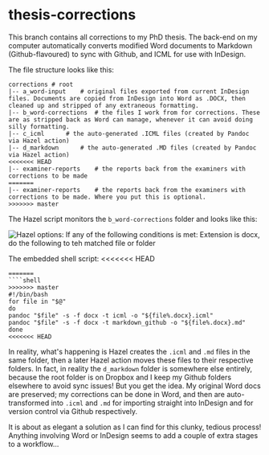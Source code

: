 # thesis-corrections

This branch contains all corrections to my PhD thesis. The back-end on my computer automatically converts modified Word documents to Markdown (Github-flavoured) to sync with Github, and ICML for use with InDesign. 

The file structure looks like this:

```shell
corrections # root
|-- a_word-input	# original files exported from current InDesign files. Documents are copied from InDesign into Word as .DOCX, then cleaned up and stripped of any extraneous formatting.
|-- b_word-corrections	# the files I work from for corrections. These are as stripped back as Word can manage, whenever it can avoid doing silly formatting.
|-- c_icml		# the auto-generated .ICML files (created by Pandoc via Hazel action)
|-- d_markdown		# the auto-generated .MD files (created by Pandoc via Hazel action)
<<<<<<< HEAD
|-- examiner-reports	# the reports back from the examiners with corrections to be made
=======
|-- examiner-reports	# the reports back from the examiners with corrections to be made. Where you put this is optional.
>>>>>>> master
```


The Hazel script monitors the ```b_word-corrections``` folder and looks like this:

![Hazel options: If any of the following conditions is met: Extension is docx, do the following to teh matched file or folder](https://www.dropbox.com/s/so3joo9i1q5fjiu/Screenshot%202017-09-25%2014.07.23.png?raw=1)

The embedded shell script:
<<<<<<< HEAD
```shell
=======
````shell
>>>>>>> master
#!/bin/bash
for file in "$@"
do
pandoc "$file" -s -f docx -t icml -o "${file%.docx}.icml"
pandoc "$file" -s -f docx -t markdown_github -o "${file%.docx}.md"
done
<<<<<<< HEAD
```

In reality, what's happening is Hazel creates the ```.icml``` and ```.md``` files in the same folder, then a later Hazel action moves these files to their respective folders. In fact, in reality the ```d_markdown``` folder is somewhere else entirely, because the root folder is on Dropbox and I keep my Github folders elsewhere to avoid sync issues! But you get the idea. My original Word docs are preserved; my corrections can be done in Word, and then are auto-transformed into ```.icml``` and ```.md``` for importing straight into InDesign and for version control via Github respectively.

It is about as elegant a solution as I can find for this clunky, tedious process! Anything involving Word or InDesign seems to add a couple of extra stages to a workflow...
